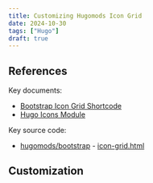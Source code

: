 ```yaml
---
title: Customizing Hugomods Icon Grid
date: 2024-10-30
tags: ["Hugo"]
draft: true
---
```


## References

Key documents:

- [Bootstrap Icon Grid Shortcode](https://bootstrap.hugomods.com/docs/icon-grid/)
- [Hugo Icons Module](https://icons.hugomods.com/docs/)

Key source code:

- [hugomods/bootstrap](https://github.com/hugomods/bootstrap) - [icon-grid.html](https://github.com/hugomods/bootstrap/blob/main/layouts/partials/bootstrap/icon-grid.html)

## Customization

